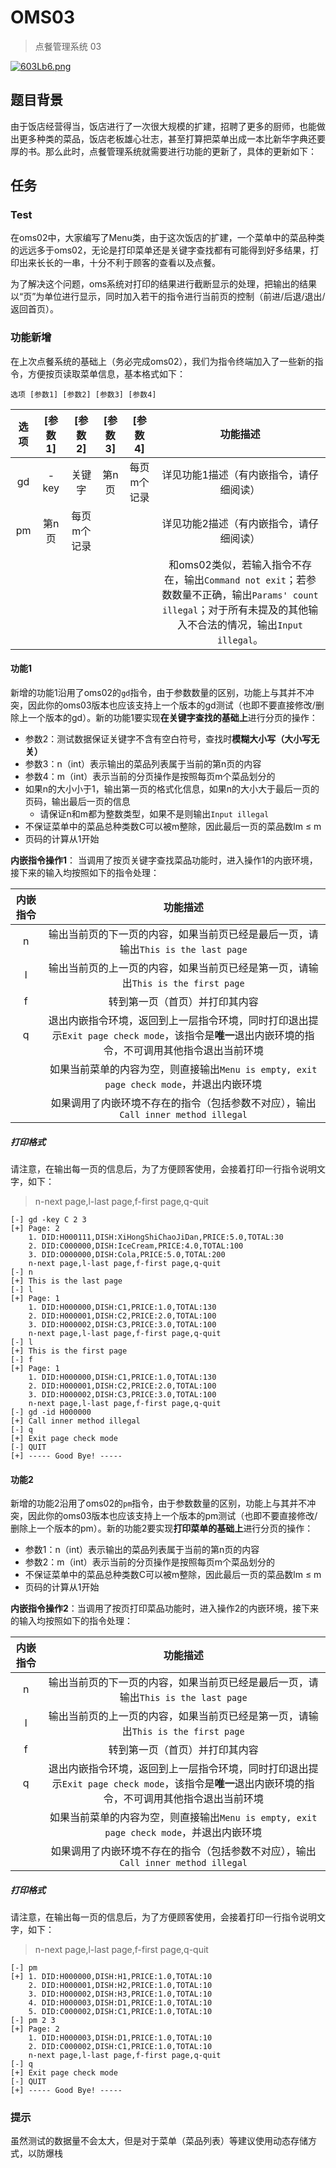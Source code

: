 # OMS03

> 点餐管理系统 03

[![603Lb6.png](https://s3.ax1x.com/2021/03/14/603Lb6.png)](https://imgtu.com/i/603Lb6)

## 题目背景

由于饭店经营得当，饭店进行了一次很大规模的扩建，招聘了更多的厨师，也能做出更多种类的菜品，饭店老板雄心壮志，甚至打算把菜单出成一本比新华字典还要厚的书。那么此时，点餐管理系统就需要进行功能的更新了，具体的更新如下：

## 任务

### Test

在oms02中，大家编写了Menu类，由于这次饭店的扩建，一个菜单中的菜品种类的远远多于oms02，无论是打印菜单还是关键字查找都有可能得到好多结果，打印出来长长的一串，十分不利于顾客的查看以及点餐。

为了解决这个问题，oms系统对打印的结果进行截断显示的处理，把输出的结果以“页”为单位进行显示，同时加入若干的指令进行当前页的控制（前进/后退/退出/返回首页）。

### 功能新增

在上次点餐系统的基础上（务必完成oms02），我们为指令终端加入了一些新的指令，方便按页读取菜单信息，基本格式如下：

```shell
选项 [参数1] [参数2] [参数3] [参数4]
```

| 选项 | [参数 1] | [参数 2] | [参数 3] | [参数 4] | 功能描述 |
| :---: | :---: | :---: | :---: | :---: | :---: |
| gd | -key | 关键字 | 第n页 | 每页m个记录 | 详见功能1描述（有内嵌指令，请仔细阅读） |
| pm | 第n页 | 每页m个记录 |  |  | 详见功能2描述（有内嵌指令，请仔细阅读） |
| | | | | | 和oms02类似，若输入指令不存在，输出`Command not exit`；若参数数量不正确，输出`Params' count illegal`；对于所有未提及的其他输入不合法的情况，输出`Input illegal`。 |

#### 功能1
新增的功能1沿用了oms02的`gd`指令，由于参数数量的区别，功能上与其并不冲突，因此你的oms03版本也应该支持上一个版本的gd测试（也即不要直接修改/删除上一个版本的gd）。新的功能1要实现**在关键字查找的基础上**进行分页的操作：
- 参数2：测试数据保证关键字不含有空白符号，查找时**模糊大小写（大小写无关）**
- 参数3：n（int）表示输出的菜品列表属于当前的第n页的内容
- 参数4：m（int）表示当前的分页操作是按照每页m个菜品划分的
- 如果n的大小小于1，输出第一页的格式化信息，如果n的大小大于最后一页的页码，输出最后一页的信息
  - 请保证n和m都为整数类型，如果不是则输出`Input illegal`
- 不保证菜单中的菜品总种类数C可以被m整除，因此最后一页的菜品数lm ≤ m
- 页码的计算从1开始

**内嵌指令操作1**： 当调用了按页关键字查找菜品功能时，进入操作1的内嵌环境，接下来的输入均按照如下的指令处理：

| 内嵌指令 | 功能描述 |
| :---: |  :---: |
| n | 输出当前页的下一页的内容，如果当前页已经是最后一页，请输出`This is the last page` |
| l | 输出当前页的上一页的内容，如果当前页已经是第一页，请输出`This is the first page` |
| f | 转到第一页（首页）并打印其内容|
| q | 退出内嵌指令环境，返回到上一层指令环境，同时打印退出提示`Exit page check mode`，该指令是**唯一**退出内嵌环境的指令，不可调用其他指令退出当前环境 |
| | 如果当前菜单的内容为空，则直接输出`Menu is empty, exit page check mode`，并退出内嵌环境 |
| | 如果调用了内嵌环境不存在的指令（包括参数不对应），输出`Call inner method illegal` |

##### 打印格式

请注意，在输出每一页的信息后，为了方便顾客使用，会接着打印一行指令说明文字，如下：
> n-next page,l-last page,f-first page,q-quit

```
[-] gd -key C 2 3
[+] Page: 2
    1. DID:H000111,DISH:XiHongShiChaoJiDan,PRICE:5.0,TOTAL:30
    2. DID:C000000,DISH:IceCream,PRICE:4.0,TOTAL:100
    3. DID:O000000,DISH:Cola,PRICE:5.0,TOTAL:200
    n-next page,l-last page,f-first page,q-quit
[-] n
[+] This is the last page
[-] l
[+] Page: 1
    1. DID:H000000,DISH:C1,PRICE:1.0,TOTAL:130
    2. DID:H000001,DISH:C2,PRICE:2.0,TOTAL:100
    3. DID:H000002,DISH:C3,PRICE:3.0,TOTAL:100
    n-next page,l-last page,f-first page,q-quit
[-] l
[+] This is the first page
[-] f
[+] Page: 1
    1. DID:H000000,DISH:C1,PRICE:1.0,TOTAL:130
    2. DID:H000001,DISH:C2,PRICE:2.0,TOTAL:100
    3. DID:H000002,DISH:C3,PRICE:3.0,TOTAL:100
    n-next page,l-last page,f-first page,q-quit
[-] gd -id H000000
[+] Call inner method illegal
[-] q
[+] Exit page check mode
[-] QUIT
[+] ----- Good Bye! -----
```

#### 功能2

新增的功能2沿用了oms02的`pm`指令，由于参数数量的区别，功能上与其并不冲突，因此你的oms03版本也应该支持上一个版本的pm测试（也即不要直接修改/删除上一个版本的pm）。新的功能2要实现**打印菜单的基础上**进行分页的操作：
- 参数1：n（int）表示输出的菜品列表属于当前的第n页的内容
- 参数2：m（int）表示当前的分页操作是按照每页m个菜品划分的
- 不保证菜单中的菜品总种类数C可以被m整除，因此最后一页的菜品数lm ≤ m
- 页码的计算从1开始

**内嵌指令操作2**：当调用了按页打印菜品功能时，进入操作2的内嵌环境，接下来的输入均按照如下的指令处理：

| 内嵌指令 | 功能描述 |
| :---: |  :---: |
| n | 输出当前页的下一页的内容，如果当前页已经是最后一页，请输出`This is the last page` |
| l | 输出当前页的上一页的内容，如果当前页已经是第一页，请输出`This is the first page` |
| f | 转到第一页（首页）并打印其内容|
| q | 退出内嵌指令环境，返回到上一层指令环境，同时打印退出提示`Exit page check mode`，该指令是**唯一**退出内嵌环境的指令，不可调用其他指令退出当前环境 |
| | 如果当前菜单的内容为空，则直接输出`Menu is empty, exit page check mode`，并退出内嵌环境 |
| | 如果调用了内嵌环境不存在的指令（包括参数不对应），输出`Call inner method illegal` |

##### 打印格式

请注意，在输出每一页的信息后，为了方便顾客使用，会接着打印一行指令说明文字，如下：
> n-next page,l-last page,f-first page,q-quit

```
[-] pm
[+] 1. DID:H000000,DISH:H1,PRICE:1.0,TOTAL:10
    2. DID:H000001,DISH:H2,PRICE:1.0,TOTAL:10
    3. DID:H000002,DISH:H3,PRICE:1.0,TOTAL:10
    4. DID:H000003,DISH:D1,PRICE:1.0,TOTAL:10
    5. DID:C000002,DISH:C1,PRICE:1.0,TOTAL:10
[-] pm 2 3
[+] Page: 2
    1. DID:H000003,DISH:D1,PRICE:1.0,TOTAL:10
    2. DID:C000002,DISH:C1,PRICE:1.0,TOTAL:10
    n-next page,l-last page,f-first page,q-quit
[-] q
[+] Exit page check mode
[-] QUIT
[+] ----- Good Bye! -----  
```

### 提示

虽然测试的数据量不会太⼤，但是对于菜单（菜品列表）等建议使⽤动态存储⽅式，以防爆栈